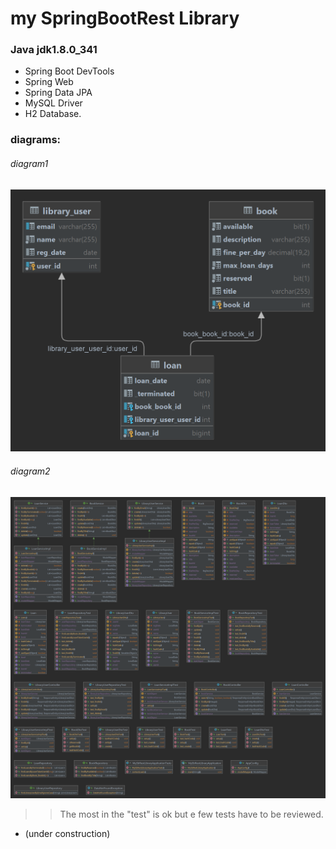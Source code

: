 # my SpringBootRest Library

### Java jdk1.8.0_341
* Spring Boot DevTools
* Spring Web 
* Spring Data JPA
* MySQL Driver 
* H2 Database.


### diagrams:

###### diagram1
![diagram1.png](src%2Fpic%2Fdiagram1.png)
###### diagram2
![diagram2.png](src%2Fpic%2Fdiagram2.png)





>> The most in the "test" is ok but e few tests have to be reviewed.                           

*  (under construction)
